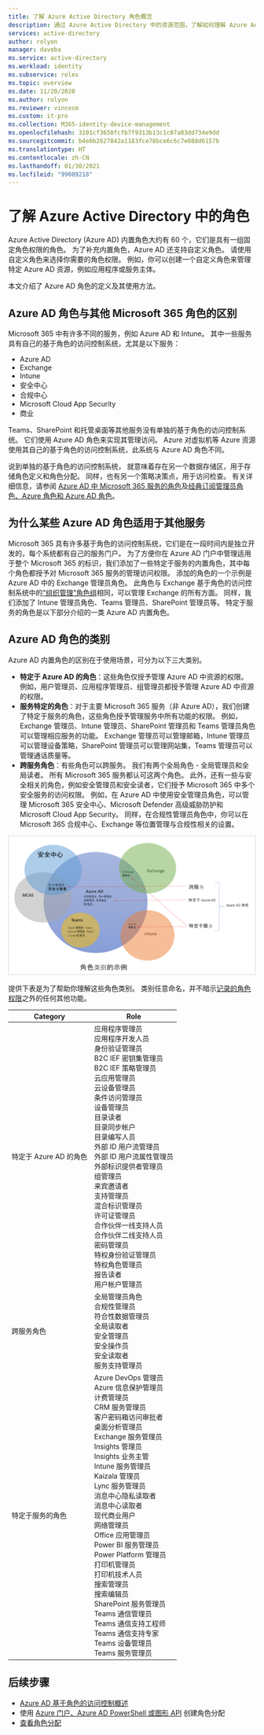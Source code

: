 ```yaml
---
title: 了解 Azure Active Directory 角色概念
description: 通过 Azure Active Directory 中的资源范围，了解如何理解 Azure Active Directory 内置和自定义角色。
services: active-directory
author: rolyon
manager: daveba
ms.service: active-directory
ms.workload: identity
ms.subservice: roles
ms.topic: overview
ms.date: 11/20/2020
ms.author: rolyon
ms.reviewer: vincesm
ms.custom: it-pro
ms.collection: M365-identity-device-management
ms.openlocfilehash: 3101cf3650fcfb7f9313b13c1c07a03dd734e9dd
ms.sourcegitcommit: b4e6b2627842a1183fce78bce6c6c7e088d6157b
ms.translationtype: HT
ms.contentlocale: zh-CN
ms.lasthandoff: 01/30/2021
ms.locfileid: "99089218"
---
```

# <a name="understand-roles-in-azure-active-directory"></a>了解 Azure Active Directory 中的角色

Azure Active Directory (Azure AD) 内置角色大约有 60 个，它们是具有一组固定角色权限的角色。 为了补充内置角色，Azure AD 还支持自定义角色。 请使用自定义角色来选择你需要的角色权限。 例如，你可以创建一个自定义角色来管理特定 Azure AD 资源，例如应用程序或服务主体。

本文介绍了 Azure AD 角色的定义及其使用方法。

## <a name="how-azure-ad-roles-are-different-from-other-microsoft-365-roles"></a>Azure AD 角色与其他 Microsoft 365 角色的区别

Microsoft 365 中有许多不同的服务，例如 Azure AD 和 Intune。 其中一些服务具有自己的基于角色的访问控制系统，尤其是以下服务：

- Azure AD
- Exchange
- Intune
- 安全中心
- 合规中心
- Microsoft Cloud App Security
- 商业

Teams、SharePoint 和托管桌面等其他服务没有单独的基于角色的访问控制系统。 它们使用 Azure AD 角色来实现其管理访问。 Azure 对虚拟机等 Azure 资源使用其自己的基于角色的访问控制系统，此系统与 Azure AD 角色不同。

说到单独的基于角色的访问控制系统， 就意味着存在另一个数据存储区，用于存储角色定义和角色分配。 同样，也有另一个策略决策点，用于访问检查。 有关详细信息，请参阅 [Azure AD 中 Microsoft 365 服务的角色](m365-workload-docs.md)及[经典订阅管理员角色、Azure 角色和 Azure AD 角色](../../role-based-access-control/rbac-and-directory-admin-roles.md)。

## <a name="why-some-azure-ad-roles-are-for-other-services"></a>为什么某些 Azure AD 角色适用于其他服务

Microsoft 365 具有许多基于角色的访问控制系统，它们是在一段时间内是独立开发的，每个系统都有自己的服务门户。 为了方便你在 Azure AD 门户中管理适用于整个 Microsoft 365 的标识，我们添加了一些特定于服务的内置角色，其中每个角色都授予对 Microsoft 365 服务的管理访问权限。 添加的角色的一个示例是 Azure AD 中的 Exchange 管理员角色。 此角色与 Exchange 基于角色的访问控制系统中的[“组织管理”角色组](/exchange/organization-management-exchange-2013-help)相同，可以管理 Exchange 的所有方面。 同样，我们添加了 Intune 管理员角色、Teams 管理员、SharePoint 管理员等。 特定于服务的角色是以下部分介绍的一类 Azure AD 内置角色。

## <a name="categories-of-azure-ad-roles"></a>Azure AD 角色的类别

Azure AD 内置角色的区别在于使用场景，可分为以下三大类别。

- **特定于 Azure AD 的角色**：这些角色仅授予管理 Azure AD 中资源的权限。 例如，用户管理员、应用程序管理员、组管理员都授予管理 Azure AD 中资源的权限。
- **服务特定的角色**：对于主要 Microsoft 365 服务（非 Azure AD），我们创建了特定于服务的角色，这些角色授予管理服务中所有功能的权限。  例如，Exchange 管理员、Intune 管理员、SharePoint 管理员和 Teams 管理员角色可以管理相应服务的功能。 Exchange 管理员可以管理邮箱，Intune 管理员可以管理设备策略，SharePoint 管理员可以管理网站集，Teams 管理员可以管理通话质量等。
- **跨服务角色**：有些角色可以跨服务。 我们有两个全局角色 - 全局管理员和全局读者。 所有 Microsoft 365 服务都认可这两个角色。 此外，还有一些与安全相关的角色，例如安全管理员和安全读者，它们授予 Microsoft 365 中多个安全服务的访问权限。 例如，在 Azure AD 中使用安全管理员角色，可以管理 Microsoft 365 安全中心、Microsoft Defender 高级威胁防护和 Microsoft Cloud App Security。 同样，在合规性管理员角色中，你可以在 Microsoft 365 合规中心、Exchange 等位置管理与合规性相关的设置。

![Azure AD 内置角色的三个类别](./media/concept-understand-roles/role-overlap-diagram.png)

提供下表是为了帮助你理解这些角色类别。 类别任意命名，并不暗示[记录的角色权限](permissions-reference.md)之外的任何其他功能。

Category | Role
---- | ----
特定于 Azure AD 的角色 | 应用程序管理员<br>应用程序开发人员<br>身份验证管理员<br>B2C IEF 密钥集管理员<br>B2C IEF 策略管理员<br>云应用管理员<br>云设备管理员<br>条件访问管理员<br>设备管理员<br>目录读者<br>目录同步帐户<br>目录编写人员<br>外部 ID 用户流管理员<br>外部 ID 用户流属性管理员<br>外部标识提供者管理员<br>组管理员<br>来宾邀请者<br>支持管理员<br>混合标识管理员<br>许可证管理员<br>合作伙伴一线支持人员<br>合作伙伴二线支持人员<br>密码管理员<br>特权身份验证管理员<br>特权角色管理员<br>报告读者<br>用户帐户管理员
跨服务角色 | 全局管理员角色<br>合规性管理员<br>符合性数据管理员<br>全局读取者<br>安全管理员<br>安全操作员<br>安全读取者<br>服务支持管理员
特定于服务的角色 | Azure DevOps 管理员<br>Azure 信息保护管理员<br>计费管理员<br>CRM 服务管理员<br>客户密码箱访问审批者<br>桌面分析管理员<br>Exchange 服务管理员<br>Insights 管理员<br>Insights 业务主管<br>Intune 服务管理员<br>Kaizala 管理员<br>Lync 服务管理员<br>消息中心隐私读取者<br>消息中心读取者<br>现代商业用户<br>网络管理员<br>Office 应用管理员<br>Power BI 服务管理员<br>Power Platform 管理员<br>打印机管理员<br>打印机技术人员<br>搜索管理员<br>搜索编辑员<br>SharePoint 服务管理员<br>Teams 通信管理员<br>Teams 通信支持工程师<br>Teams 通信支持专家<br>Teams 设备管理员<br>Teams 服务管理员

## <a name="next-steps"></a>后续步骤

- [Azure AD 基于角色的访问控制概述](custom-overview.md)
- 使用 [Azure 门户、Azure AD PowerShell 或图形 API](custom-create.md) 创建角色分配
- [查看角色分配](custom-view-assignments.md)
